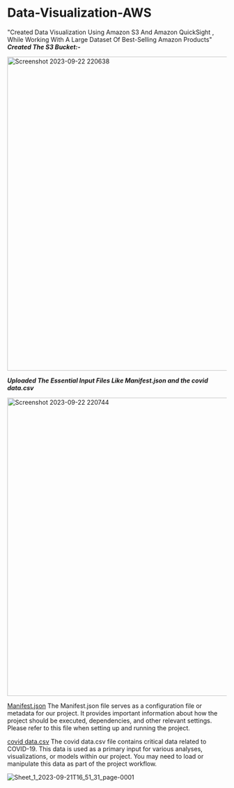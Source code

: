 # Data-Visualization-AWS
"Created Data Visualization Using Amazon S3 And Amazon QuickSight , While Working With A Large Dataset Of Best-Selling Amazon Products"
***Created The S3 Bucket:-***

<img width="721" alt="Screenshot 2023-09-22 220638" src="https://github.com/Kiran090303/Data-Visualization-AWS/assets/98480971/5f83c0a3-c86d-4974-abe5-0ce37111a09d">

***Uploaded The Essential Input Files Like  Manifest.json and the covid data.csv*** 

<img width="685" alt="Screenshot 2023-09-22 220744" src="https://github.com/Kiran090303/Data-Visualization-AWS/assets/98480971/bed9bfee-f172-48d6-b25b-f2bfa7d23767">

<ins>Manifest.json</ins>
The Manifest.json file serves as a configuration file or metadata for our project. It provides important information about how the project should be executed, dependencies, and other relevant settings. Please refer to this file when setting up and running the project.

<ins>covid data.csv</ins>
The covid data.csv file contains critical data related to COVID-19. This data is used as a primary input for various analyses, visualizations, or models within our project. You may need to load or manipulate this data as part of the project workflow.

![Sheet_1_2023-09-21T16_51_31_page-0001](https://github.com/Kiran090303/Data-Visualization-AWS/assets/98480971/753d9fe2-8f09-4027-919e-00b22f4a5119)

